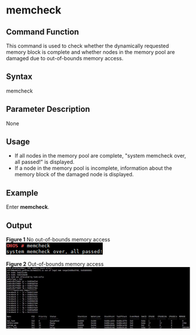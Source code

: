 # memcheck<a name="EN-US_TOPIC_0000001052170276"></a>

## Command Function<a name="section191633812516"></a>

This command is used to check whether the dynamically requested memory block is complete and whether nodes in the memory pool are damaged due to out-of-bounds memory access.

## Syntax<a name="section428816435510"></a>

memcheck

## Parameter Description<a name="section1939943304411"></a>

None

## Usage<a name="section228914491951"></a>

-   If all nodes in the memory pool are complete, "system memcheck over, all passed!" is displayed.
-   If a node in the memory pool is incomplete, information about the memory block of the damaged node is displayed.

## Example<a name="section17373205314515"></a>

Enter  **memcheck**.

## Output<a name="section13406205385413"></a>

**Figure  1**  No out-of-bounds memory access<a name="fig1115313610438"></a>  
![](figures/no-out-of-bounds-memory-access.png "no-out-of-bounds-memory-access")

**Figure  2**  Out-of-bounds memory access<a name="fig6414131084419"></a>  
![](figures/out-of-bounds-memory-access.png "out-of-bounds-memory-access")

